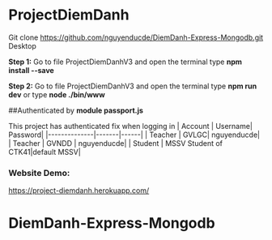 # ProjectDiemDanh
Git clone https://github.com/nguyenducde/DiemDanh-Express-Mongodb.git Desktop

**Step 1:** Go to file ProjectDiemDanhV3 and open the terminal type **npm install --save**

 **Step 2:** Go to file ProjectDiemDanhV3 and open the terminal type **npm run dev** or type **node ./bin/www**
 
##Authenticated by **module passport.js**

 This project has authenticated fix when logging in
 | Account | Username| Password| 
|--------------|-------|------|
| Teacher | GVLGC| nguyenducde| 
| Teacher | GVNDD | nguyenducde| 
| Student | MSSV Student of CTK41|default MSSV| 


  
  
 ### **Website Demo:**
 https://project-diemdanh.herokuapp.com/
# DiemDanh-Express-Mongodb
